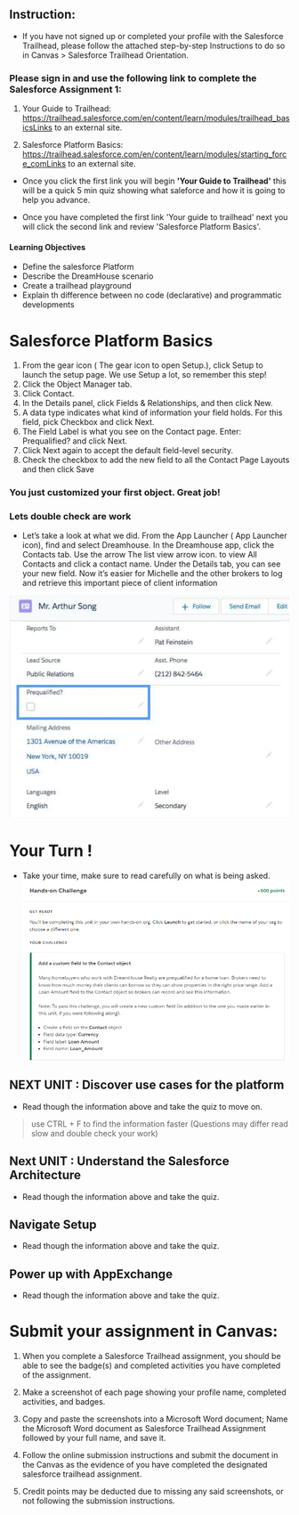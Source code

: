 ## Instruction:

- If you have not signed up or completed your profile with the Salesforce Trailhead, please follow the attached step-by-step Instructions  to do so in Canvas > Salesforce Trailhead Orientation. 
### Please sign in and use the following link to complete the Salesforce Assignment 1:
1. Your Guide to Trailhead: https://trailhead.salesforce.com/en/content/learn/modules/trailhead_basicsLinks to an external site.

1. Salesforce Platform Basics: https://trailhead.salesforce.com/en/content/learn/modules/starting_force_comLinks to an external site. 

- Once you click the first link you will begin **'Your Guide to Trailhead'** this will be a quick 5 min quiz showing what saleforce and how it is going to help you advance.

- Once you have completed the first link 'Your guide to trailhead' next you will click the second link and review 'Salesforce Platform Basics'. 

#### Learning Objectives 
- Define the salesforce Platform
- Describe the DreamHouse scenario
- Create a trailhead playground
- Explain th difference between no code (declarative) and programmatic developments 

# Salesforce Platform Basics

1. From the gear icon ( The gear icon to open Setup.), click Setup to launch the setup page. We use Setup a lot, so remember this step!
1. Click the Object Manager tab.
1. Click Contact.
1. In the Details panel, click Fields & Relationships, and then click New.
1. A data type indicates what kind of information your field holds. For this field, pick Checkbox and click Next.
1. The Field Label is what you see on the Contact page. Enter: Prequalified? and click Next.
1. Click Next again to accept the default field-level security.
1. Check the checkbox to add the new field to all the Contact Page Layouts and then click Save 

### You just customized your first object. Great job!

### Lets double check are work
- Let’s take a look at what we did. From the App Launcher ( App Launcher icon), find and select Dreamhouse. In the Dreamhouse app, click the Contacts tab. Use the arrow The list view arrow icon. to view All Contacts and click a contact name. Under the Details tab, you can see your new field. Now it’s easier for Michelle and the other brokers to log and retrieve this important piece of client information

![diagram](Arthursong.png)


# Your Turn ! 
- Take your time, make sure to read carefully on what is being asked.![yourturn](handson.png) 


## NEXT UNIT : Discover use cases for the platform

- Read though the information above and take the quiz to move on.
> use CTRL + F to find the information faster (Questions may differ read slow and double check your work)

## Next UNIT : Understand the Salesforce Architecture
- Read though the information above and take the quiz. 

## Navigate Setup 
- Read though the information above and take the quiz. 

## Power up with AppExchange
- Read though the information above and take the quiz. 


# Submit your assignment in Canvas:

1. When you complete a Salesforce Trailhead assignment, you should be able to see the badge(s) and completed activities you have completed of the assignment.

1. Make a screenshot of each page showing your profile name, completed activities, and badges.

1. Copy and paste the screenshots into a Microsoft Word document; Name the Microsoft Word document as Salesforce Trailhead Assignment followed by your full name, and save it.

1. Follow the online submission instructions and submit the document in the Canvas as the evidence of you have completed the designated salesforce trailhead assignment.

1. Credit points may be deducted due to missing any said screenshots, or not following the submission instructions.
